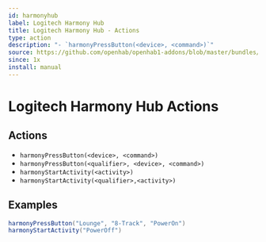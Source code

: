 ```yaml
---
id: harmonyhub
label: Logitech Harmony Hub
title: Logitech Harmony Hub - Actions
type: action
description: "- `harmonyPressButton(<device>, <command>)`"
source: https://github.com/openhab/openhab1-addons/blob/master/bundles/action/org.openhab.action.harmonyhub/README.md
since: 1x
install: manual
---
```


<!-- Attention authors: Do not edit directly. Please add your changes to the appropriate source repository -->


# Logitech Harmony Hub Actions

## Actions

- `harmonyPressButton(<device>, <command>)`
- `harmonyPressButton(<qualifier>, <device>, <command>)`
- `harmonyStartActivity(<activity>)`
- `harmonyStartActivity(<qualifier>,<activity>)`

## Examples

```java
harmonyPressButton("Lounge", "8-Track", "PowerOn")
harmonyStartActivity("PowerOff")
```

<DocPreviousVersions/>
<EditPageLink/>
